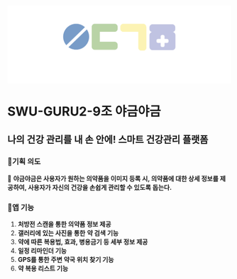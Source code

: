 ![logo](./app/src/main/res/drawable/logo.png)
# SWU-GURU2-9조 야금야금
## 나의 건강 관리를 내 손 안에! 스마트 건강관리 플랫폼


### 💊기획 의도

📌 **야금야금은 사용자가 원하는 의약품을 이미지 등록 시,  의약품에 대한 상세 정보를 제공하여, 
사용자가 자신의 건강을 손쉽게 관리할 수 있도록 돕는다.**


### 💊앱 기능

1. **처방전 스캔을 통한 의약품 정보 제공**
2. **갤러리에 있는 사진을 통한** **약 검색 기능**
3. **약에 따른 복용법, 효과, 병용금기 등 세부 정보 제공**
4. **일정 리마인더 기능**
5. **GPS를 통한 주변 약국 위치 찾기 기능**
6. **약 복용 리스트 기능**
